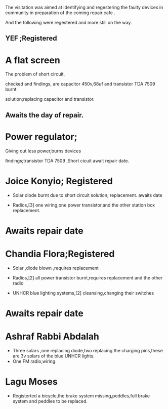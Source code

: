 The visitation was aimed at identifying and regestering the faulty devices in community in preparation of the coming repair cafe .

And the following were regestered and more still on the way.
## YEF ;Registered 
   
   # A flat screen
   
   The problem of short circuit,
   
   checked and findings, are capacitor 450v,68uf and transistor TDA 7509 burnt
   
   solution;replacing capacitor and transistor.
   
   ## Awaits the day of repair.
  
   # Power regulator;
  
  Giving out less power,burns devices
  
  findings;transistor TDA 7509 ,Short cicuit
   await repair date.
   
   # Joice Konyio;  Registered
   
   - Solar
   diode burnt due to short circuit
   solution; replacement.
   awaits date
   
   - Radios,[3] one wiring,one power transistor,and the other station box replacement.
   # Awaits repair date
   
   # Chandia Flora;Registered
   
   - Solar ,diode blown ,requires replacement
   
   - Radios,[2]   all power transistor burnt,requires replacement and the other radio 
   
   - UNHCR blue lighting systems,[2] cleansing,changing their switches
   # Awaits repair date
   
   # Ashraf Rabbi Abdalah
   
   - Three solars ,one replacing diode,two replacing the charging pins,these are 3v solars of the blue UNHCR lights.
   - One FM radio,wiring.
   
   # Lagu Moses
   - Registerted a bicycle,the brake system missing,peddles,full brake system and peddles to be replaced.
   
 
   
  
   
   
   
   
   
  
   
   
   
   
   
   
   
   
   
   
   
 
